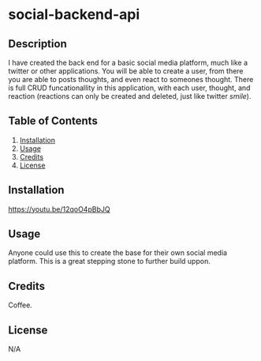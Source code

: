 # social-backend-api

  ## Description

  I have created the back end for a basic social media platform, much like a twitter or other applications. You will be able to create a user, from there you are able to posts thoughts, and even react to someones thought. There is full CRUD funcationallity in this application, with each user, thought, and reaction (reactions can only be created and deleted, just like twitter *smile*).

  ## Table of Contents 

  1. [Installation](#Installation)
  2. [Usage](#Usage)
  3. [Credits](#Credits)
  4. [License](#License)

  ## Installation

  https://youtu.be/12qoO4pBbJQ

  ## Usage

  Anyone could use this to create the base for their own social media platform. This is a great stepping stone to further build uppon. 

  ## Credits

  Coffee.

  ## License

  N/A
